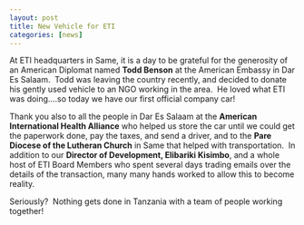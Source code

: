 ```yaml
---
layout: post
title: New Vehicle for ETI
categories: [news]
---
```

At ETI headquarters in Same, it is a day to be grateful for the generosity of an American Diplomat named <strong>Todd Benson</strong> at the American Embassy in Dar Es Salaam.  Todd was leaving the country recently, and decided to donate his gently used vehicle to an NGO working in the area.  He loved what ETI was doing....so today we have our first official company car!

Thank you also to all the people in Dar Es Salaam at the <strong>American International Health Alliance</strong> who helped us store the car until we could get the paperwork done, pay the taxes, and send a driver, and to the <strong>Pare Diocese of the Lutheran Church</strong> in Same that helped with transportation.  In addition to our <strong>Director of Development, Elibariki Kisimbo</strong>, and a whole host of ETI Board Members who spent several days trading emails over the details of the transaction, many many hands worked to allow this to become reality.

Seriously?  Nothing gets done in Tanzania with a team of people working together!
